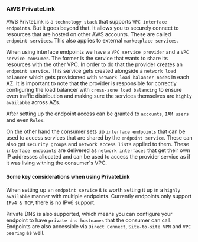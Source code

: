 ### AWS PrivateLink

AWS PrivteLink is a `technology stack` that supports `VPC interface endpoints`. But it goes beyond that. It allows you to securely connect to resources that are hosted on other AWS accounts. These are called `endpoint services`. This also applies to external `marketplace services`.

When using interface endpoints we have a `VPC service provider` and a `VPC service consumer`. The former is the service that wants to share its resources with the other VPC. In order to do that the provider creates an `endpoint service`. This service gets created alongside a `network load balancer` which gets provisioned with `network load balancer nodes` in each AZ. It is important to note that the provider is responsible for correctly configuring the load balancer with `cross-zone load balancing` to ensure even traffic distribution and making sure the services themselves are `highly available` across AZs.

After setting up the endpoint access can be granted to `accounts`, `IAM users` and even `Roles`.

On the other hand the consumer sets up `interface endpoints` that can be used to access services that are shared by the `endpoint service`. These can also get `security groups` and `network access lists` applied to them. These `interface endpoints` are delivered as `network interfaces` that get their own IP addresses allocated and can be used to access the provider service as if it was living withing the consumer's VPC.

#### Some key considerations when using PrivateLink

When setting up an `endpoint service` it is worth setting it up in a `highly available` manner with multiple endpoints. Currently endpoints only support `IPv4 & TCP`, there is no IPv6 support.

Private DNS is also supported, which means you can configure your endpoint to have `private dns hostnames` that the consumer can call. Endpoints are also accessible via `Direct Connect`, `Site-to-site VPN` and `VPC peering` as well.
